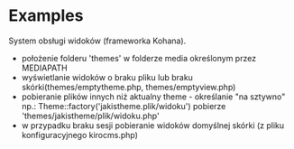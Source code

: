 # Examples

System obsługi widoków (frameworka Kohana).

- położenie folderu 'themes' w folderze media określonym przez MEDIAPATH
- wyświetlanie widoków o braku pliku lub braku skórki(themes/emptytheme.php, themes/emptyview.php) 
- pobieranie plików innych niż aktualny theme - określanie "na sztywno" np.: Theme::factory('jakistheme.plik/widoku') pobierze 'themes/jakistheme/plik/widoku.php'
- w przypadku braku sesji pobieranie widoków domyślnej skórki (z pliku konfiguracyjnego kirocms.php)
